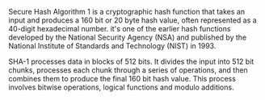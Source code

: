 Secure Hash Algorithm 1 is a cryptographic hash function that takes an input and produces a 160 bit or 20 byte hash value, often represented as a 40-digit hexadecimal number. it's one of the earlier hash functions developed by the National Security Agency (NSA) and published by the National Institute of Standards and Technology (NIST) in 1993.

SHA-1 processes data in blocks of 512 bits. It divides the input into 512 bit chunks, processes each chunk through a series of operations, and then combines them to produce the final 160 bit hash value. This process involves bitwise operations, logical functions and modulo additions.
